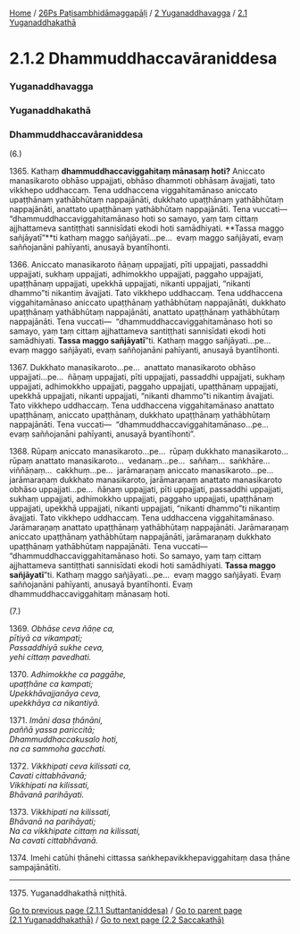 
[Home](/) / [26Ps Paṭisambhidāmaggapāḷi](/tipitaka/26Ps.md) / [2 Yuganaddhavagga](/tipitaka/26Ps/2.md) / [2.1 Yuganaddhakathā](/tipitaka/26Ps/2/2.1.md)

# 2.1.2 Dhammuddhaccavāraniddesa

### Yuganaddhavagga

### Yuganaddhakathā

### Dhammuddhaccavāraniddesa

(6.)

1365\. Kathaṃ **dhammuddhaccaviggahitaṃ mānasaṃ hoti?** Aniccato manasikaroto obhāso uppajjati, obhāso dhammoti obhāsaṃ āvajjati, tato vikkhepo uddhaccaṃ. Tena uddhaccena viggahitamānaso aniccato upaṭṭhānaṃ yathābhūtaṃ nappajānāti, dukkhato upaṭṭhānaṃ yathābhūtaṃ nappajānāti, anattato upaṭṭhānaṃ yathābhūtaṃ nappajānāti. Tena vuccati—  “dhammuddhaccaviggahitamānaso hoti so samayo, yaṃ taṃ cittaṃ ajjhattameva santiṭṭhati sannisīdati ekodi hoti samādhiyati. **Tassa maggo sañjāyatī”**ti kathaṃ maggo sañjāyati…pe…  evaṃ maggo sañjāyati, evaṃ saññojanāni pahīyanti, anusayā byantīhonti.

1366\. Aniccato manasikaroto ñāṇaṃ uppajjati, pīti uppajjati, passaddhi uppajjati, sukhaṃ uppajjati, adhimokkho uppajjati, paggaho uppajjati, upaṭṭhānaṃ uppajjati, upekkhā uppajjati, nikanti uppajjati, “nikanti dhammo”ti nikantiṃ āvajjati. Tato vikkhepo uddhaccaṃ. Tena uddhaccena viggahitamānaso aniccato upaṭṭhānaṃ yathābhūtaṃ nappajānāti, dukkhato upaṭṭhānaṃ yathābhūtaṃ nappajānāti, anattato upaṭṭhānaṃ yathābhūtaṃ nappajānāti. Tena vuccati—  “dhammuddhaccaviggahitamānaso hoti so samayo, yaṃ taṃ cittaṃ ajjhattameva santiṭṭhati sannisīdati ekodi hoti samādhiyati. **Tassa maggo sañjāyatī**”ti. Kathaṃ maggo sañjāyati…pe…  evaṃ maggo sañjāyati, evaṃ saññojanāni pahīyanti, anusayā byantīhonti.

1367\. Dukkhato manasikaroto…pe…  anattato manasikaroto obhāso uppajjati…pe…  ñāṇaṃ uppajjati, pīti uppajjati, passaddhi uppajjati, sukhaṃ uppajjati, adhimokkho uppajjati, paggaho uppajjati, upaṭṭhānaṃ uppajjati, upekkhā uppajjati, nikanti uppajjati, “nikanti dhammo”ti nikantiṃ āvajjati. Tato vikkhepo uddhaccaṃ. Tena uddhaccena viggahitamānaso anattato upaṭṭhānaṃ, aniccato upaṭṭhānaṃ, dukkhato upaṭṭhānaṃ yathābhūtaṃ nappajānāti. Tena vuccati—  “dhammuddhaccaviggahitamānaso…pe…  evaṃ saññojanāni pahīyanti, anusayā byantīhonti”.

1368\. Rūpaṃ aniccato manasikaroto…pe…  rūpaṃ dukkhato manasikaroto…  rūpaṃ anattato manasikaroto…  vedanaṃ…pe…  saññaṃ…  saṅkhāre…  viññāṇaṃ…  cakkhuṃ…pe…  jarāmaraṇaṃ aniccato manasikaroto…pe…  jarāmaraṇaṃ dukkhato manasikaroto, jarāmaraṇaṃ anattato manasikaroto obhāso uppajjati…pe…  ñāṇaṃ uppajjati, pīti uppajjati, passaddhi uppajjati, sukhaṃ uppajjati, adhimokkho uppajjati, paggaho uppajjati, upaṭṭhānaṃ uppajjati, upekkhā uppajjati, nikanti uppajjati, “nikanti dhammo”ti nikantiṃ āvajjati. Tato vikkhepo uddhaccaṃ. Tena uddhaccena viggahitamānaso. Jarāmaraṇaṃ anattato upaṭṭhānaṃ yathābhūtaṃ nappajānāti. Jarāmaraṇaṃ aniccato upaṭṭhānaṃ yathābhūtaṃ nappajānāti, jarāmaraṇaṃ dukkhato upaṭṭhānaṃ yathābhūtaṃ nappajānāti. Tena vuccati—  “dhammuddhaccaviggahitamānaso hoti. So samayo, yaṃ taṃ cittaṃ ajjhattameva santiṭṭhati sannisīdati ekodi hoti samādhiyati. **Tassa maggo sañjāyatī**”ti. Kathaṃ maggo sañjāyati…pe…  evaṃ maggo sañjāyati. Evaṃ saññojanāni pahīyanti, anusayā byantīhonti. Evaṃ dhammuddhaccaviggahitaṃ mānasaṃ hoti.

(7.)

1369\. _Obhāse ceva ñāṇe ca,_  
_pītiyā ca vikampati;_  
_Passaddhiyā sukhe ceva,_  
_yehi cittaṃ pavedhati._  


1370\. _Adhimokkhe ca paggāhe,_  
_upaṭṭhāne ca kampati;_  
_Upekkhāvajjanāya ceva,_  
_upekkhāya ca nikantiyā._  


1371\. _Imāni dasa ṭhānāni,_  
_paññā yassa pariccitā;_  
_Dhammuddhaccakusalo hoti,_  
_na ca sammoha gacchati._  


1372\. _Vikkhipati ceva kilissati ca,_  
_Cavati cittabhāvanā;_  
_Vikkhipati na kilissati,_  
_Bhāvanā parihāyati._  


1373\. _Vikkhipati na kilissati,_  
_Bhāvanā na parihāyati;_  
_Na ca vikkhipate cittaṃ na kilissati,_  
_Na cavati cittabhāvanā._  


1374\. Imehi catūhi ṭhānehi cittassa saṅkhepavikkhepaviggahitaṃ dasa ṭhāne sampajānātīti.

---

1375\. Yuganaddhakathā niṭṭhitā.



[Go to previous page (2.1.1 Suttantaniddesa)](/tipitaka/26Ps/2/2.1/2.1.1.md) / [Go to parent page (2.1 Yuganaddhakathā)](/tipitaka/26Ps/2/2.1.md) / [Go to next page (2.2 Saccakathā)](/tipitaka/26Ps/2/2.2.md)


